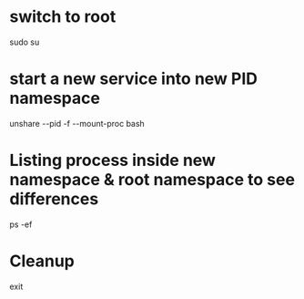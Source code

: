 # switch to root
sudo su

# start a new service into new PID namespace
unshare --pid -f --mount-proc bash

# Listing process inside new namespace & root namespace to see differences
ps -ef

# Cleanup
exit